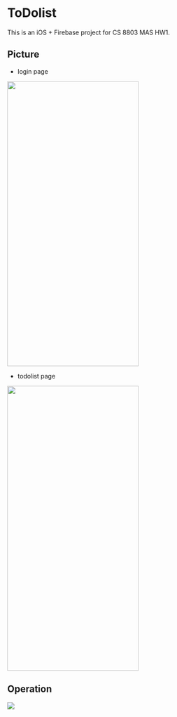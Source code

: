 # ToDolist
This is an iOS + Firebase project for CS 8803 MAS HW1.

## Picture
* login page
<img src="https://i.imgur.com/jj7Xx58.jpg" width = "300" height = "649" />


* todolist page
<img src="https://i.imgur.com/fey70zX.jpg" width = "300" height = "649" />

## Operation
<img src="https://i.imgur.com/CYzeCIH.gif" />
